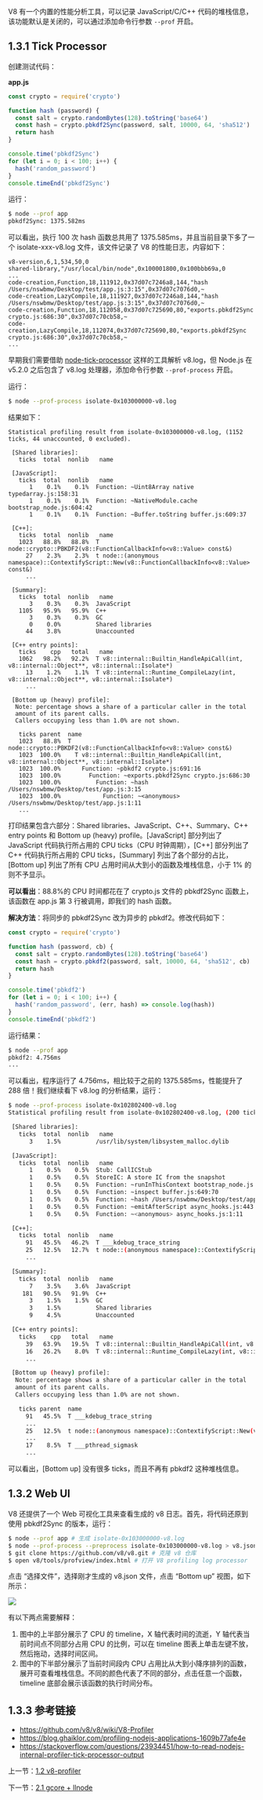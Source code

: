 V8 有一个内置的性能分析工具，可以记录 JavaScript/C/C++ 代码的堆栈信息，该功能默认是关闭的，可以通过添加命令行参数 `--prof` 开启。

## 1.3.1 Tick Processor

创建测试代码：

**app.js**

```js
const crypto = require('crypto')

function hash (password) {
  const salt = crypto.randomBytes(128).toString('base64')
  const hash = crypto.pbkdf2Sync(password, salt, 10000, 64, 'sha512')
  return hash
}

console.time('pbkdf2Sync')
for (let i = 0; i < 100; i++) {
  hash('random_password')
}
console.timeEnd('pbkdf2Sync')
```

运行：

```sh
$ node --prof app
pbkdf2Sync: 1375.582ms
```

可以看出，执行 100 次 hash 函数总共用了 1375.585ms，并且当前目录下多了一个 isolate-xxx-v8.log 文件，该文件记录了 V8 的性能日志，内容如下：

```
v8-version,6,1,534,50,0
shared-library,"/usr/local/bin/node",0x100001800,0x100bbb69a,0
...
code-creation,Function,18,111912,0x37d07c7246a8,144,"hash /Users/nswbmw/Desktop/test/app.js:3:15",0x37d07c7076d0,~
code-creation,LazyCompile,18,111927,0x37d07c7246a8,144,"hash /Users/nswbmw/Desktop/test/app.js:3:15",0x37d07c7076d0,~
code-creation,Function,18,112058,0x37d07c725690,80,"exports.pbkdf2Sync crypto.js:686:30",0x37d07c70cb58,~
code-creation,LazyCompile,18,112074,0x37d07c725690,80,"exports.pbkdf2Sync crypto.js:686:30",0x37d07c70cb58,~
...
```

早期我们需要借助 [node-tick-processor](https://www.npmjs.com/package/node-tick-processor) 这样的工具解析 v8.log，但 Node.js 在 v5.2.0 之后包含了 v8.log 处理器，添加命令行参数 `--prof-process` 开启。

运行：

```sh
$ node --prof-process isolate-0x103000000-v8.log
```

结果如下：

```
Statistical profiling result from isolate-0x103000000-v8.log, (1152 ticks, 44 unaccounted, 0 excluded).

 [Shared libraries]:
   ticks  total  nonlib   name

 [JavaScript]:
   ticks  total  nonlib   name
      1    0.1%    0.1%  Function: ~Uint8Array native typedarray.js:158:31
      1    0.1%    0.1%  Function: ~NativeModule.cache bootstrap_node.js:604:42
      1    0.1%    0.1%  Function: ~Buffer.toString buffer.js:609:37

 [C++]:
   ticks  total  nonlib   name
   1023   88.8%   88.8%  T node::crypto::PBKDF2(v8::FunctionCallbackInfo<v8::Value> const&)
     27    2.3%    2.3%  t node::(anonymous namespace)::ContextifyScript::New(v8::FunctionCallbackInfo<v8::Value> const&)
     ...

 [Summary]:
   ticks  total  nonlib   name
      3    0.3%    0.3%  JavaScript
   1105   95.9%   95.9%  C++
      3    0.3%    0.3%  GC
      0    0.0%          Shared libraries
     44    3.8%          Unaccounted

 [C++ entry points]:
   ticks    cpp   total   name
   1062   98.2%   92.2%  T v8::internal::Builtin_HandleApiCall(int, v8::internal::Object**, v8::internal::Isolate*)
     13    1.2%    1.1%  T v8::internal::Runtime_CompileLazy(int, v8::internal::Object**, v8::internal::Isolate*)
     ...

 [Bottom up (heavy) profile]:
  Note: percentage shows a share of a particular caller in the total
  amount of its parent calls.
  Callers occupying less than 1.0% are not shown.

   ticks parent  name
   1023   88.8%  T node::crypto::PBKDF2(v8::FunctionCallbackInfo<v8::Value> const&)
   1023  100.0%    T v8::internal::Builtin_HandleApiCall(int, v8::internal::Object**, v8::internal::Isolate*)
   1023  100.0%      Function: ~pbkdf2 crypto.js:691:16
   1023  100.0%        Function: ~exports.pbkdf2Sync crypto.js:686:30
   1023  100.0%          Function: ~hash /Users/nswbmw/Desktop/test/app.js:3:15
   1023  100.0%            Function: ~<anonymous> /Users/nswbmw/Desktop/test/app.js:1:11
   ...
```

打印结果包含六部分：Shared libraries、JavaScript、C++、Summary、C++ entry points 和 Bottom up (heavy) profile。[JavaScript] 部分列出了 JavaScript 代码执行所占用的 CPU ticks（CPU 时钟周期），[C++] 部分列出了 C++ 代码执行所占用的 CPU ticks，[Summary] 列出了各个部分的占比，[Bottom up] 列出了所有 CPU 占用时间从大到小的函数及堆栈信息，小于 1% 的则不予显示。

**可以看出**：88.8%的 CPU 时间都花在了 crypto.js 文件的 pbkdf2Sync 函数上，该函数在 app.js 第 3 行被调用，即我们的 hash 函数。

**解决方法**：将同步的 pbkdf2Sync 改为异步的 pbkdf2。修改代码如下：

```js
const crypto = require('crypto')

function hash (password, cb) {
  const salt = crypto.randomBytes(128).toString('base64')
  const hash = crypto.pbkdf2(password, salt, 10000, 64, 'sha512', cb)
  return hash
}

console.time('pbkdf2')
for (let i = 0; i < 100; i++) {
  hash('random_password', (err, hash) => console.log(hash))
}
console.timeEnd('pbkdf2')
```

运行结果：

```sh
$ node --prof app
pbkdf2: 4.756ms
...
```

可以看出，程序运行了 4.756ms，相比较于之前的 1375.585ms，性能提升了 288 倍！我们继续看下 v8.log 的分析结果，运行：

```sh
$ node --prof-process isolate-0x102802400-v8.log
Statistical profiling result from isolate-0x102802400-v8.log, (200 ticks, 9 unaccounted, 0 excluded).

 [Shared libraries]:
   ticks  total  nonlib   name
      3    1.5%          /usr/lib/system/libsystem_malloc.dylib

 [JavaScript]:
   ticks  total  nonlib   name
      1    0.5%    0.5%  Stub: CallICStub
      1    0.5%    0.5%  StoreIC: A store IC from the snapshot
      1    0.5%    0.5%  Function: ~runInThisContext bootstrap_node.js:495:28
      1    0.5%    0.5%  Function: ~inspect buffer.js:649:70
      1    0.5%    0.5%  Function: ~hash /Users/nswbmw/Desktop/test/app.js:11:27
      1    0.5%    0.5%  Function: ~emitAfterScript async_hooks.js:443:25
      1    0.5%    0.5%  Function: ~<anonymous> async_hooks.js:1:11

 [C++]:
   ticks  total  nonlib   name
     91   45.5%   46.2%  T ___kdebug_trace_string
     25   12.5%   12.7%  t node::(anonymous namespace)::ContextifyScript::New(v8::FunctionCallbackInfo<v8::Value> const&)
     ...

 [Summary]:
   ticks  total  nonlib   name
      7    3.5%    3.6%  JavaScript
    181   90.5%   91.9%  C++
      3    1.5%    1.5%  GC
      3    1.5%          Shared libraries
      9    4.5%          Unaccounted

 [C++ entry points]:
   ticks    cpp   total   name
     39   63.9%   19.5%  T v8::internal::Builtin_HandleApiCall(int, v8::internal::Object**, v8::internal::Isolate*)
     16   26.2%    8.0%  T v8::internal::Runtime_CompileLazy(int, v8::internal::Object**, v8::internal::Isolate*)
     ...

 [Bottom up (heavy) profile]:
  Note: percentage shows a share of a particular caller in the total
  amount of its parent calls.
  Callers occupying less than 1.0% are not shown.

   ticks parent  name
     91   45.5%  T ___kdebug_trace_string
     ...
     25   12.5%  t node::(anonymous namespace)::ContextifyScript::New(v8::FunctionCallbackInfo<v8::Value> const&)
     ...
     17    8.5%  T ___pthread_sigmask
     ...
```

可以看出，[Bottom up] 没有很多 ticks，而且不再有 pbkdf2 这种堆栈信息。

## 1.3.2 Web UI

V8 还提供了一个 Web 可视化工具来查看生成的 v8 日志。首先，将代码还原到使用 pbkdf2Sync 的版本，运行：

```sh
$ node --prof app # 生成 isolate-0x103000000-v8.log
$ node --prof-process --preprocess isolate-0x103000000-v8.log > v8.json # 格式化成 JSON 文件
$ git clone https://github.com/v8/v8.git # 克隆 v8 仓库
$ open v8/tools/profview/index.html # 打开 V8 profiling log processor
```

点击 “选择文件”，选择刚才生成的 v8.json 文件，点击 “Bottom up” 视图，如下所示：

![](./assets/1.3.1.png)

有以下两点需要解释：

1. 图中的上半部分展示了 CPU 的 timeline，X 轴代表时间的流逝，Y 轴代表当前时间点不同部分占用 CPU 的比例，可以在 timeline 图表上单击左键不放，然后拖动，选择时间区间。
2. 图中的下半部分展示了当前时间段内 CPU 占用比从大到小降序排列的函数，展开可查看堆栈信息。不同的颜色代表了不同的部分，点击任意一个函数，timeline 底部会展示该函数的执行时间分布。

## 1.3.3 参考链接

- https://github.com/v8/v8/wiki/V8-Profiler
- https://blog.ghaiklor.com/profiling-nodejs-applications-1609b77afe4e
- https://stackoverflow.com/questions/23934451/how-to-read-nodejs-internal-profiler-tick-processor-output

上一节：[1.2 v8-profiler](https://github.com/nswbmw/node-in-debugging/blob/master/1.2%20v8-profiler.md)

下一节：[2.1 gcore + llnode](https://github.com/nswbmw/node-in-debugging/blob/master/2.1%20gcore%20%2B%20llnode.md)

